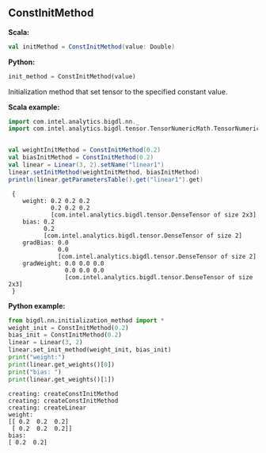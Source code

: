 ## ConstInitMethod ##


**Scala:**
``` scala
val initMethod = ConstInitMethod(value: Double)

```
**Python:**
```python
init_method = ConstInitMethod(value)
```

Initialization method that set tensor to the specified constant value.


**Scala example:**
```scala
import com.intel.analytics.bigdl.nn._
import com.intel.analytics.bigdl.tensor.TensorNumericMath.TensorNumeric.NumericFloat


val weightInitMethod = ConstInitMethod(0.2)
val biasInitMethod = ConstInitMethod(0.2)
val linear = Linear(3, 2).setName("linear1")
linear.setInitMethod(weightInitMethod, biasInitMethod)
println(linear.getParametersTable().get("linear1").get)
```

```
 {
	weight: 0.2	0.2	0.2
	        0.2	0.2	0.2
	        [com.intel.analytics.bigdl.tensor.DenseTensor of size 2x3]
	bias: 0.2
	      0.2
	      [com.intel.analytics.bigdl.tensor.DenseTensor of size 2]
	gradBias: 0.0
	          0.0
	          [com.intel.analytics.bigdl.tensor.DenseTensor of size 2]
	gradWeight: 0.0	0.0	0.0
	            0.0	0.0	0.0
	            [com.intel.analytics.bigdl.tensor.DenseTensor of size 2x3]
 }

```

**Python example:**
```python
from bigdl.nn.initialization_method import *
weight_init = ConstInitMethod(0.2)
bias_init = ConstInitMethod(0.2)
linear = Linear(3, 2)
linear.set_init_method(weight_init, bias_init)
print("weight:")
print(linear.get_weights()[0])
print("bias: ")
print(linear.get_weights()[1])
```
```
creating: createConstInitMethod
creating: createConstInitMethod
creating: createLinear
weight:
[[ 0.2  0.2  0.2]
 [ 0.2  0.2  0.2]]
bias:
[ 0.2  0.2]

```

